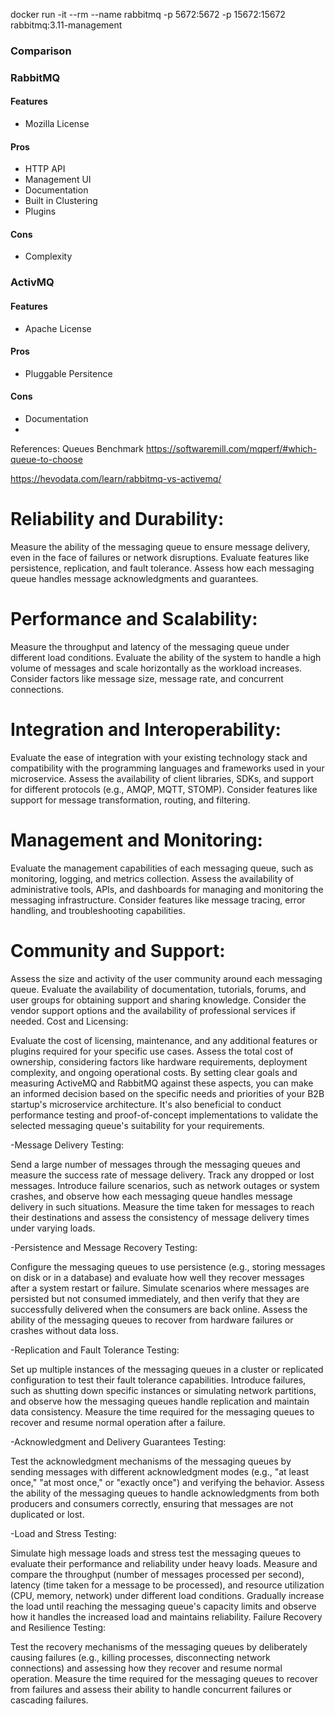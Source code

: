 

docker run -it --rm --name rabbitmq -p 5672:5672 -p 15672:15672 rabbitmq:3.11-management



### Comparison




### RabbitMQ
#### Features
- Mozilla License
#### Pros
- HTTP API
- Management UI
- Documentation
- Built in Clustering
- Plugins


#### Cons
- Complexity

### ActivMQ
#### Features
- Apache License
#### Pros
- Pluggable Persitence 
#### Cons
- Documentation
- 

References:
Queues Benchmark
https://softwaremill.com/mqperf/#which-queue-to-choose

https://hevodata.com/learn/rabbitmq-vs-activemq/



# Reliability and Durability:

Measure the ability of the messaging queue to ensure message delivery, even in the face of failures or network disruptions.
Evaluate features like persistence, replication, and fault tolerance.
Assess how each messaging queue handles message acknowledgments and guarantees.
# Performance and Scalability:

Measure the throughput and latency of the messaging queue under different load conditions.
Evaluate the ability of the system to handle a high volume of messages and scale horizontally as the workload increases.
Consider factors like message size, message rate, and concurrent connections.
# Integration and Interoperability:

Evaluate the ease of integration with your existing technology stack and compatibility with the programming languages and frameworks used in your microservice.
Assess the availability of client libraries, SDKs, and support for different protocols (e.g., AMQP, MQTT, STOMP).
Consider features like support for message transformation, routing, and filtering.
# Management and Monitoring:

Evaluate the management capabilities of each messaging queue, such as monitoring, logging, and metrics collection.
Assess the availability of administrative tools, APIs, and dashboards for managing and monitoring the messaging infrastructure.
Consider features like message tracing, error handling, and troubleshooting capabilities.
# Community and Support:

Assess the size and activity of the user community around each messaging queue.
Evaluate the availability of documentation, tutorials, forums, and user groups for obtaining support and sharing knowledge.
Consider the vendor support options and the availability of professional services if needed.
Cost and Licensing:

Evaluate the cost of licensing, maintenance, and any additional features or plugins required for your specific use cases.
Assess the total cost of ownership, considering factors like hardware requirements, deployment complexity, and ongoing operational costs.
By setting clear goals and measuring ActiveMQ and RabbitMQ against these aspects, you can make an informed decision based on the specific needs and priorities of your B2B startup's microservice architecture. It's also beneficial to conduct performance testing and proof-of-concept implementations to validate the selected messaging queue's suitability for your requirements.


-Message Delivery Testing:

Send a large number of messages through the messaging queues and measure the success rate of message delivery. Track any dropped or lost messages.
Introduce failure scenarios, such as network outages or system crashes, and observe how each messaging queue handles message delivery in such situations.
Measure the time taken for messages to reach their destinations and assess the consistency of message delivery times under varying loads.

-Persistence and Message Recovery Testing:

Configure the messaging queues to use persistence (e.g., storing messages on disk or in a database) and evaluate how well they recover messages after a system restart or failure.
Simulate scenarios where messages are persisted but not consumed immediately, and then verify that they are successfully delivered when the consumers are back online.
Assess the ability of the messaging queues to recover from hardware failures or crashes without data loss.

-Replication and Fault Tolerance Testing:

Set up multiple instances of the messaging queues in a cluster or replicated configuration to test their fault tolerance capabilities.
Introduce failures, such as shutting down specific instances or simulating network partitions, and observe how the messaging queues handle replication and maintain data consistency.
Measure the time required for the messaging queues to recover and resume normal operation after a failure.

-Acknowledgment and Delivery Guarantees Testing:

Test the acknowledgment mechanisms of the messaging queues by sending messages with different acknowledgment modes (e.g., "at least once," "at most once," or "exactly once") and verifying the behavior.
Assess the ability of the messaging queues to handle acknowledgments from both producers and consumers correctly, ensuring that messages are not duplicated or lost.

-Load and Stress Testing:

Simulate high message loads and stress test the messaging queues to evaluate their performance and reliability under heavy loads.
Measure and compare the throughput (number of messages processed per second), latency (time taken for a message to be processed), and resource utilization (CPU, memory, network) under different load conditions.
Gradually increase the load until reaching the messaging queue's capacity limits and observe how it handles the increased load and maintains reliability.
Failure Recovery and Resilience Testing:

Test the recovery mechanisms of the messaging queues by deliberately causing failures (e.g., killing processes, disconnecting network connections) and assessing how they recover and resume normal operation.
Measure the time required for the messaging queues to recover from failures and assess their ability to handle concurrent failures or cascading failures.